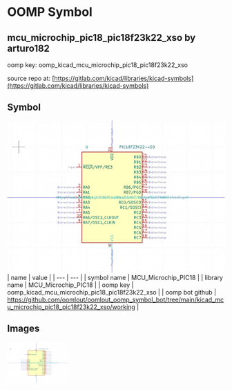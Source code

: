 # OOMP Symbol  
## mcu_microchip_pic18_pic18f23k22_xso  by arturo182  
  
oomp key: oomp_kicad_mcu_microchip_pic18_pic18f23k22_xso  
  
source repo at: [https://gitlab.com/kicad/libraries/kicad-symbols](https://gitlab.com/kicad/libraries/kicad-symbols)  
## Symbol  
  
[![working.png](working_600.png)](working.png)  
| name | value | 
| --- | --- | 
| symbol name | MCU_Microchip_PIC18 | 
| library name | MCU_Microchip_PIC18 | 
| oomp key | oomp_kicad_mcu_microchip_pic18_pic18f23k22_xso | 
| oomp bot github | https://github.com/oomlout/oomlout_oomp_symbol_bot/tree/main/kicad_mcu_microchip_pic18_pic18f23k22_xso/working | 
## Images  
  
[![working.png](working_140.png)](working.png)  
